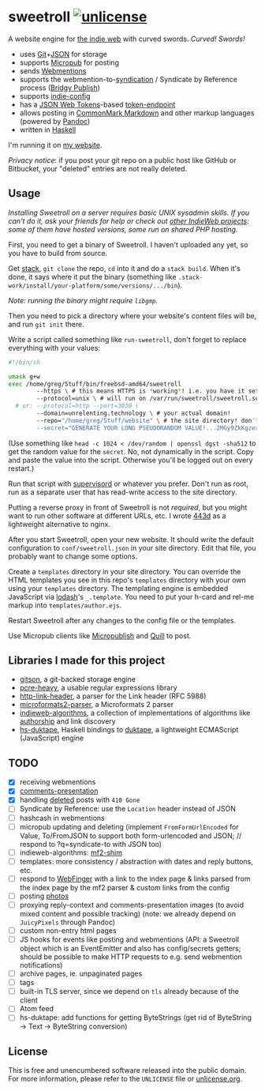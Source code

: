 # sweetroll [![unlicense](https://img.shields.io/badge/un-license-green.svg?style=flat)](http://unlicense.org)

A website engine for [the indie web] with curved swords. *Curved! Swords!*

- uses [Git]+[JSON] for storage
- supports [Micropub] for posting
- sends [Webmentions]
- supports the webmention-to-[syndication] / Syndicate by Reference process ([Bridgy Publish])
- supports [indie-config]
- has a [JSON Web Tokens]-based [token-endpoint]
- allows posting in [CommonMark Markdown] and other markup languages (powered by [Pandoc])
- written in [Haskell]

I'm running it on [my website](https://unrelenting.technology).

*Privacy notice*: if you post your git repo on a public host like GitHub or Bitbucket, your "deleted" entries are not really deleted.

[the indie web]: https://indiewebcamp.com
[Git]: https://git-scm.com
[JSON]: http://json.org
[JSON Web Tokens]: http://jwt.io
[CommonMark Markdown]: http://commonmark.org
[Pandoc]: http://johnmacfarlane.net/pandoc/
[Haskell]: http://haskell.org

[Micropub]: https://indiewebcamp.com/micropub
[Webmentions]: https://indiewebcamp.com/webmention
[syndication]: https://indiewebcamp.com/POSSE
[Bridgy Publish]: https://www.brid.gy/about#publishing
[indie-config]: https://indiewebcamp.com/indie-config
[token-endpoint]: https://indiewebcamp.com/token-endpoint

## Usage

*Installing Sweetroll on a server requires basic UNIX sysadmin skills. If you can't do it, ask your friends for help or check out [other IndieWeb projects](https://indiewebcamp.com/projects): some of them have hosted versions, some run on shared PHP hosting.*

First, you need to get a binary of Sweetroll.
I haven't uploaded any yet, so you have to build from source.

Get [stack](https://github.com/commercialhaskell/stack), `git clone` the repo, `cd` into it and do a `stack build`.
When it's done, it says where it put the binary (something like `.stack-work/install/your-platform/some/versions/.../bin`).

*Note: running the binary might require `libgmp`.*

Then you need to pick a directory where your website's content files will be, and run `git init` there.

Write a script called something like `run-sweetroll`, don't forget to replace everything with your values:

```bash
#!/bin/sh

umask g+w
exec /home/greg/Stuff/bin/freebsd-amd64/sweetroll
        --https \ # this means HTTPS is *working*! i.e. you have it set up on your reverse proxy!
        --protocol=unix \ # will run on /var/run/sweetroll/sweetroll.sock by default; you can override with --socket
  # or: --protocol=http --port=3030 \
        --domain=unrelenting.technology \ # your actual domain!
        --repo="/home/greg/Stuff/website" \ # the site directory! don't forget to run `git init` inside of it first
        --secret="GENERATE YOUR LONG PSEUDORANDOM VALUE!...2MGy9ZkKgzexRpd7vl8"
```

(Use something like `head -c 1024 < /dev/random | openssl dgst -sha512` to get the random value for the `secret`. No, not dynamically in the script. Copy and paste the value into the script. Otherwise you'll be logged out on every restart.)

Run that script with [supervisord](http://supervisord.org) or whatever you prefer.
Don't run as root, run as a separate user that has read-write access to the site directory.

Putting a reverse proxy in front of Sweetroll is not *required*, but you might want to run other software at different URLs, etc.
I wrote [443d](https://github.com/myfreeweb/443d) as a lightweight alternative to nginx.

After you start Sweetroll, open your new website.
It should write the default configuration to `conf/sweetroll.json` in your site directory.
Edit that file, you probably want to change some options.

Create a `templates` directory in your site directory.
You can override the HTML templates you see in this repo's `templates` directory with your own using your `templates` directory.
The templating engine is embedded JavaScript via [lodash](http://lodash.com)'s `_.template`.
You need to put your h-card and rel-me markup into `templates/author.ejs`.

Restart Sweetroll after any changes to the config file or the templates.

Use Micropub clients like [Micropublish](https://micropublish.herokuapp.com) and [Quill](https://quill.p3k.io) to post.

## Libraries I made for this project

- [gitson](https://github.com/myfreeweb/gitson), a git-backed storage engine
- [pcre-heavy](https://github.com/myfreeweb/pcre-heavy), a usable regular expressions library
- [http-link-header](https://github.com/myfreeweb/http-link-header), a parser for the Link header (RFC 5988)
- [microformats2-parser](https://github.com/myfreeweb/microformats2-parser), a Microformats 2 parser
- [indieweb-algorithms](https://github.com/myfreeweb/indieweb-algorithms), a collection of implementations of algorithms like [authorship](http://indiewebcamp.com/authorship) and link discovery
- [hs-duktape](https://github.com/myfreeweb/hs-duktape), Haskell bindings to [duktape](http://duktape.org), a lightweight ECMAScript (JavaScript) engine

## TODO

- [x] receiving webmentions
- [x] [comments-presentation](https://indiewebcamp.com/comments-presentation)
- [x] handling [deleted](https://indiewebcamp.com/deleted#Handling) posts with `410 Gone`
- [ ] Syndicate by Reference: use the `Location` header instead of JSON
- [ ] hashcash in webmentions
- [ ] micropub updating and deleting (implement `FromFormUrlEncoded` for Value, To/FromJSON to support both form-urlencoded and JSON; // respond to ?q=syndicate-to with JSON too)
- [ ] indieweb-algorithms: [mf2-shim](https://github.com/indieweb/php-mf2-shim)
- [ ] templates: more consistency / abstraction with dates and reply buttons, etc.
- [ ] respond to [WebFinger](https://webfinger.net) with a link to the index page & links parsed from the index page by the mf2 parser & custom links from the config
- [ ] posting [photos](https://indiewebcamp.com/photos)
- [ ] proxying reply-context and comments-presentation images (to avoid mixed content and possible tracking) (note: we already depend on `JuicyPixels` through Pandoc)
- [ ] custom non-entry html pages
- [ ] JS hooks for events like posting and webmentions (API: a Sweetroll object which is an EventEmitter and also has config/secrets getters; should be possible to make HTTP requests to e.g. send webmention notifications)
- [ ] archive pages, ie. unpaginated pages
- [ ] tags
- [ ] built-in TLS server, since we depend on `tls` already because of the client
- [ ] Atom feed
- [ ] hs-duktape: add functions for getting ByteStrings (get rid of ByteString → Text → ByteString conversion)

## License

This is free and unencumbered software released into the public domain.  
For more information, please refer to the `UNLICENSE` file or [unlicense.org](http://unlicense.org).
